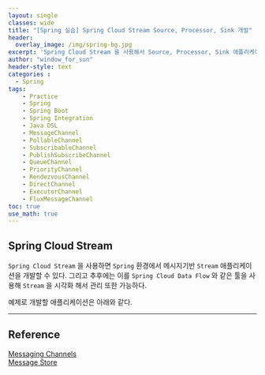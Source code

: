 ```yaml
--- 
layout: single
classes: wide
title: "[Spring 실습] Spring Cloud Stream Source, Processor, Sink 개발"
header:
  overlay_image: /img/spring-bg.jpg
excerpt: 'Spring Cloud Stream 을 사용해서 Source, Processor, Sink 애플리케이션을 개발하는 방법에 대해 알아보자'
author: "window_for_sun"
header-style: text
categories :
  - Spring
tags:
    - Practice
    - Spring
    - Spring Boot
    - Spring Integration
    - Java DSL
    - MessageChannel
    - PollableChannel
    - SubscribableChannel
    - PublishSubscribeChannel
    - QueueChannel
    - PriorityChannel
    - RendezvousChannel
    - DirectChannel
    - ExecutorChannel
    - FluxMessageChannel
toc: true
use_math: true
---  
```


## Spring Cloud Stream
`Spring Cloud Stream` 을 사용하면 `Spring` 환경에서 메시지기반 `Stream` 애플리케이션을 개발할 수 있다. 
그리고 추후에는 이를 `Spring Cloud Data Flow` 와 같은 툴을 사용해 `Stream` 을 시각화 해서 관리 또한 가능하다.  

예제로 개발할 애플리케이션은 아래와 같다.  







---  
## Reference
[Messaging Channels](https://docs.spring.io/spring-integration/docs/current/reference/html/core.html#channel)  
[Message Store](https://docs.spring.io/spring-integration/docs/current/reference/html/message-store.html#message-store)  
